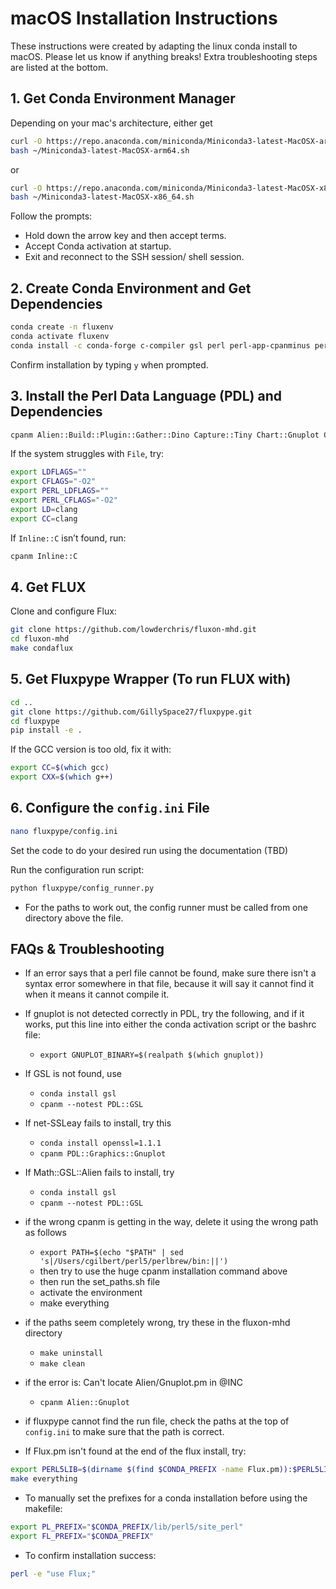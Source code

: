 # macOS Installation Instructions

These instructions were created by adapting the linux conda install to macOS. Please let us know if anything breaks!
Extra troubleshooting steps are listed at the bottom.

## 1. Get Conda Environment Manager
Depending on your mac's architecture, either get
```sh
curl -O https://repo.anaconda.com/miniconda/Miniconda3-latest-MacOSX-arm64.sh
bash ~/Miniconda3-latest-MacOSX-arm64.sh
```

or

``` sh
curl -O https://repo.anaconda.com/miniconda/Miniconda3-latest-MacOSX-x86_64.sh
bash ~/Miniconda3-latest-MacOSX-x86_64.sh
```

Follow the prompts:
- Hold down the arrow key and then accept terms.
- Accept Conda activation at startup.
- Exit and reconnect to the SSH session/ shell session.

## 2. Create Conda Environment and Get Dependencies

```sh
conda create -n fluxenv
conda activate fluxenv
conda install -c conda-forge c-compiler gsl perl perl-app-cpanminus perl-extutils-makemaker make cmake automake autoconf libtool m4 patch libxcrypt gnuplot cairo pango qt pfsspy sqlite rich timeout-decorator
```

Confirm installation by typing `y` when prompted.

## 3. Install the Perl Data Language (PDL) and Dependencies

```sh
cpanm Alien::Build::Plugin::Gather::Dino Capture::Tiny Chart::Gnuplot Config::IniFiles Devel::CheckLib File::HomeDir File::Map File::ShareDir File::ShareDir::Install File::Which Inline Inline::C Inline::Python List::MoreUtils Math::GSL Math::GSL::Alien Math::Interpolate Math::Interpolator Math::RungeKutta Moo::Role Net::SSLeay PDL PDL::GSL PDL::GSL::INTEG PDL::Graphics::Gnuplot PDL::Graphics::Simple Parallel::ForkManager Term::ReadKey Test::Builder Text::CSV local::lib
```

If the system struggles with `File`, try:

```sh
export LDFLAGS=""
export CFLAGS="-O2"
export PERL_LDFLAGS=""
export PERL_CFLAGS="-O2"
export LD=clang
export CC=clang
```

If `Inline::C` isn’t found, run:

```sh
cpanm Inline::C
```

## 4. Get FLUX

Clone and configure Flux:

```sh
git clone https://github.com/lowderchris/fluxon-mhd.git
cd fluxon-mhd
make condaflux
```

## 5. Get Fluxpype Wrapper (To run FLUX with)

```sh
cd ..
git clone https://github.com/GillySpace27/fluxpype.git
cd fluxpype
pip install -e .
```

If the GCC version is too old, fix it with:

```sh
export CC=$(which gcc)
export CXX=$(which g++)
```

## 6. Configure the `config.ini` File

```sh
nano fluxpype/config.ini
```

Set the code to do your desired run using the documentation (TBD)

Run the configuration run script:

```sh
python fluxpype/config_runner.py
```
- For the paths to work out, the config runner must be called from one directory above the file.


## FAQs & Troubleshooting
- If an error says that a perl file cannot be found, make sure there isn't a syntax error somewhere in that file, because it will say it cannot find it when it means it cannot compile it.

- If gnuplot is not detected correctly in PDL, try the following, and if it works, put this line into either the conda activation script or the bashrc file:
    - ```export GNUPLOT_BINARY=$(realpath $(which gnuplot))```

- If GSL is not found, use
    - ```conda install gsl```
    - ```cpanm --notest PDL::GSL```

- If net-SSLeay fails to install, try this
    - ```conda install openssl=1.1.1```
    - ```cpanm PDL::Graphics::Gnuplot```

- If Math::GSL::Alien fails to install, try
    - ```conda install gsl```
    - ```cpanm --notest PDL::GSL```


- if the wrong cpanm is getting in the way, delete it using the wrong path as follows
    - ```export PATH=$(echo "$PATH" | sed 's|/Users/cgilbert/perl5/perlbrew/bin:||')```
    - then try to use the huge cpanm installation command above
    - then run the set_paths.sh file
    - activate the environment
    - make everything

- if the paths seem completely wrong, try these in the fluxon-mhd directory
    - ```make uninstall```
    - ```make clean```

- if the error is: Can't locate Alien/Gnuplot.pm in @INC
    - ```cpanm Alien::Gnuplot```

- if fluxpype cannot find the run file, check the paths at the top of ```config.ini``` to make sure that the path is correct.

- If Flux.pm isn't found at the end of the flux install, try:

```sh
export PERL5LIB=$(dirname $(find $CONDA_PREFIX -name Flux.pm)):$PERL5LIB
make everything
```

- To manually set the prefixes for a conda installation before using the makefile:

```sh
export PL_PREFIX="$CONDA_PREFIX/lib/perl5/site_perl"
export FL_PREFIX="$CONDA_PREFIX"
```
- To confirm installation success:

```sh
perl -e "use Flux;"
```
